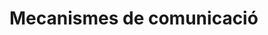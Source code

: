 <!-- TITLE: Mecanismes de comunicació -->
<!-- SUBTITLE: Mecanismes de comunicació -->

# Mecanismes de comunicació
